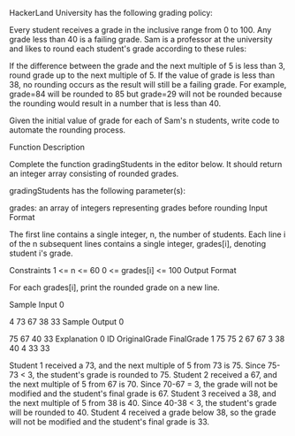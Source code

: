 HackerLand University has the following grading policy:

Every student receives a grade in the inclusive range from 0 to 100.
Any grade less than 40 is a failing grade.
Sam is a professor at the university and likes to round each student's grade according to these rules:

If the difference between the grade and the next multiple of 5 is less than 3, round grade up to the next multiple of 5.
If the value of grade is less than 38, no rounding occurs as the result will still be a failing grade.
For example, grade=84 will be rounded to 85 but grade=29 will not be rounded because the rounding would result in a number that is less than 40.

Given the initial value of grade for each of Sam's n students, write code to automate the rounding process.

Function Description

Complete the function gradingStudents in the editor below. It should return an integer array consisting of rounded grades.

gradingStudents has the following parameter(s):

grades: an array of integers representing grades before rounding
Input Format

The first line contains a single integer, n, the number of students. 
Each line i of the n subsequent lines contains a single integer, grades[i], denoting student i's grade.

Constraints
1 <= n <= 60
0 <= grades[i] <= 100
Output Format

For each grades[i], print the rounded grade on a new line.

Sample Input 0

4
73
67
38
33
Sample Output 0

75
67
40
33
Explanation 0
ID  OriginalGrade  FinalGrade
1   75  75
2   67  67
3   38  40
4   33  33

Student 1 received a 73, and the next multiple of 5 from 73 is 75. Since 75-73 < 3, the student's grade is rounded to 75.
Student 2 received a 67, and the next multiple of 5 from 67 is 70. Since 70-67 = 3, the grade will not be modified and the student's final grade is 67.
Student 3 received a 38, and the next multiple of 5 from 38 is 40. Since 40-38 < 3, the student's grade will be rounded to 40.
Student 4 received a grade below 38, so the grade will not be modified and the student's final grade is 33.
